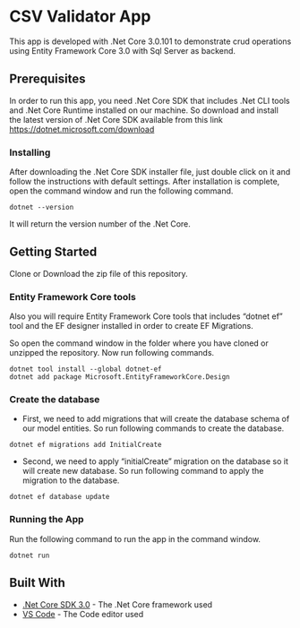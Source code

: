 # CSV Validator App

This app is developed with .Net Core 3.0.101 to demonstrate crud operations using Entity Framework Core 3.0 with Sql Server as backend.

## Prerequisites

In order to run this app, you need .Net Core SDK that includes .Net CLI tools and .Net Core Runtime installed on our machine.
So download and install the latest version of .Net Core SDK available from this link https://dotnet.microsoft.com/download

### Installing

After downloading the .Net Core SDK installer file, just double click on it and follow the instructions with default settings.
After installation is complete, open the command window and run the following command.

```
dotnet --version
```

It will return the version number of the .Net Core.

## Getting Started

Clone or Download the zip file of this repository.

### Entity Framework Core tools

Also you will require Entity Framework Core tools that includes “dotnet ef” tool and the EF designer installed in order to create EF Migrations.

So open the command window in the folder where you have cloned or unzipped the repository.
Now run following commands.

```
dotnet tool install --global dotnet-ef
dotnet add package Microsoft.EntityFrameworkCore.Design
```

### Create the database

- First, we need to add migrations that will create the database schema of our model entities.
  So run following commands to create the database.

```
dotnet ef migrations add InitialCreate
```

- Second, we need to apply “initialCreate” migration on the database so it will create new database.
  So run following command to apply the migration to the database.

```
dotnet ef database update
```

### Running the App

Run the following command to run the app in the command window.

```
dotnet run
```

## Built With

- [.Net Core SDK 3.0](https://dotnet.microsoft.com/download/dotnet-core/3.0) - The .Net Core framework used
- [VS Code](https://code.visualstudio.com/download) - The Code editor used
